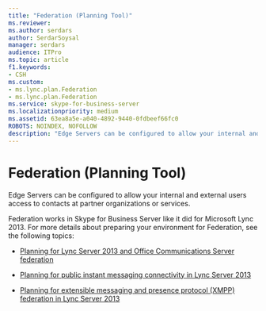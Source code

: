 ```yaml
---
title: "Federation (Planning Tool)"
ms.reviewer: 
ms.author: serdars
author: SerdarSoysal
manager: serdars
audience: ITPro
ms.topic: article
f1.keywords:
- CSH
ms.custom:
- ms.lync.plan.Federation
- ms.lync.plan.Federation
ms.service: skype-for-business-server
ms.localizationpriority: medium
ms.assetid: 63ea8a5e-a040-4892-9440-0fdbeef66fc0
ROBOTS: NOINDEX, NOFOLLOW
description: "Edge Servers can be configured to allow your internal and external users access to contacts at partner organizations or services."
---
```


# Federation (Planning Tool)
 
Edge Servers can be configured to allow your internal and external users access to contacts at partner organizations or services.
  
 Federation works in Skype for Business Server like it did for Microsoft Lync 2013. For more details about preparing your environment for Federation, see the following topics:
  
- [Planning for Lync Server 2013 and Office Communications Server federation](/previous-versions/office/lync-server-2013/lync-server-2013-planning-for-lync-server-and-office-communications-server-federation)
    
- [Planning for public instant messaging connectivity in Lync Server 2013](/previous-versions/office/lync-server-2013/lync-server-2013-planning-for-public-instant-messaging-connectivity)
    
- [Planning for extensible messaging and presence protocol (XMPP) federation in Lync Server 2013](/previous-versions/office/lync-server-2013/lync-server-2013-planning-for-extensible-messaging-and-presence-protocol-xmpp-federation)
